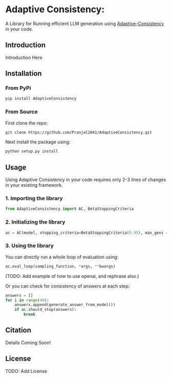 # Adaptive Consistency: 
A Library for Running efficient LLM generation using [Adaptive-Consistency](http://sample-step-by-step.info) in your code.

## Introduction
Introduction Here

## Installation

### From PyPi

```bash
pip install AdaptiveConsistency
```

### From Source

First clone the repo:
```bash
git clone https://github.com/Pranjal2041/AdaptiveConsistency.git
```

Next install the package using: 
```bash 
python setup.py install
```

## Usage

Using Adaptive Consistency in your code requires only 2-3 lines of changes in your existing framework.

### 1. Importing the library

```python
from AdaptiveConsistency import AC, BetaStoppingCriteria
```

### 2. Initializing the library

```python
ac = AC(model, stopping_criteria=BetaStoppingCriteria(0.95), max_gens = 40)
```

### 3. Using the library

You can directly run a whole loop of evaluation using:

```python
ac.eval_loop(sampling_function, *args, **kwargs)
```

(TODO: Add example of how to use openai, and rephrase also.)

Or you can check for consistency of answers at each step:

```python
answers = []
for i in range(40):
    answers.append(generate_answer_from_model())
    if ac.should_stop(answers):
        break
```




## Citation

Details Coming Soon!

## License

TODO: Add License
